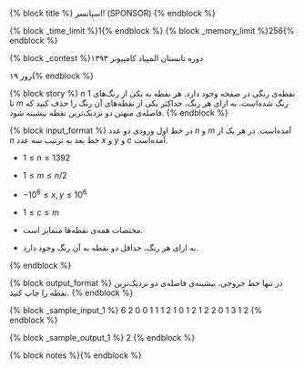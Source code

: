 {% block title %}
اسپانسر!
(SPONSOR)
{% endblock %}

{% block _time_limit %}1{% endblock %}
{% block _memory_limit %}256{% endblock %}

{% block _contest %}دوره تابستان المپیاد کامپیوتر ۱۳۹۳

روز ۱۹{% endblock %}

{% block story %}
$n$ نقطه‌‌ی رنگی در صفحه وجود دارد. هر نقطه به یکی از رنگ‌های $1$ تا $m$ رنگ شده‌است. به ازای هر رنگ، حداکثر یکی از نقطه‌های آن رنگ را حذف کنید که فاصله‌ی منهتن دو نزدیک‌ترین نقطه بیشینه شود.
{% endblock %}

{% block input_format %}
در خط اول ورودی دو عدد $n$ و $m$ آمده‌است. در هر یک از $n$ خط بعد به ترتیب سه عدد $x$ و $y$ و $c$ آمده‌است.

+ $1 \le n \le 1392$

+ $1 \le m \le n/2$

+ $-10^6 \le x, y \le 10^6$

+ $1 \le c \le m$

+ مختصات همه‌ی نقطه‌ها متمایز است.

+ به ازای هر رنگ، حداقل دو نقطه به آن رنگ وجود دارد.

{% endblock %}

{% block output_format %}
در تنها خط خروجی، بیشینه‌ی فاصله‌ی دو نزدیک‌ترین نقطه را چاپ کنید.
{% endblock %}

{% block _sample_input_1 %}
6 2
0 0 1
1 1 2
1 0 1
2 1 2
2 0 1
3 1 2
{% endblock %}

{% block _sample_output_1 %}
2
{% endblock %}

{% block notes %}{% endblock %}
